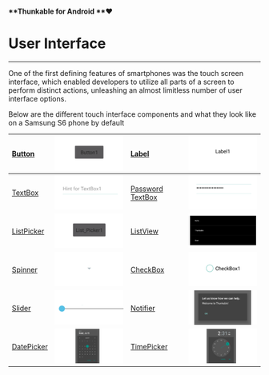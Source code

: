 #### **Thunkable for Android **❤

# User Interface

---

One of the first defining features of smartphones was the touch screen interface, which enabled developers to utilize all parts of a screen to perform distinct actions, unleashing an almost limitless number of user interface options.

Below are the different touch interface components and what they look like on a Samsung S6 phone by default

| [Button](/components/touch/button.md) | ![](/assets/button.png) | [Label](/components/touch/label.md) | ![](/assets/label.png) |
| :--- | :--- | :--- | :--- |
| [TextBox](/components/touch/textbox.md) | ![](/assets/textbox.png) | [Password TextBox](/components/touch/textbox.md) | ![](/assets/password-textbox.png) |
| [ListPicker](/components/touch/listpicker.md) | ![](/assets/listpicker.png) | [ListView](/components/touch/listpicker.md) | ![](/assets/listview.png) |
| [Spinner](/components/touch/listpicker.md) | ![](/assets/spinner.png) | [CheckBox](/components/touch/listpicker.md) | ![](/assets/checkbox.png) |
| [Slider](/components/touch/slider.md) | ![](/assets/slider.png) | [Notifier](/components/touch/notifier.md) | ![](/assets/notifier.png) |
| [DatePicker](/components/touch/datepicker.md) | ![](/assets/datepicker.png) | [TimePicker](/components/touch/datepicker.md) | ![](/assets/timepicker.png) |



